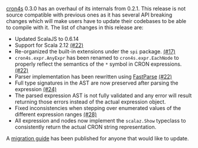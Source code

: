 [cron4s](https://alonsodomin.github.io/cron4s) 0.3.0 has an overhaul of its internals from 0.2.1. This release is not
source compatible with previous ones as it has several API breaking changes which will make users have to update
their codebases to be able to compile with it. The list of changes in this release are:

 * Updated ScalaJS to 0.6.14
 * Support for Scala 2.12 [(#22)](https://github.com/alonsodomin/cron4s/pull/22)
 * Re-organized the built-in extensions under the `spi` package. [(#17)](https://github.com/alonsodomin/cron4s/pull/17)
 * `cron4s.expr.AnyExpr` has been renamed to `cron4s.expr.EachNode` to properly reflect the semantics of the `*` symbol in CRON expressions. [(#22)](https://github.com/alonsodomin/cron4s/pull/22)
 * Parser implementation has been rewritten using [FastParse](http://www.lihaoyi.com/fastparse/) [(#22)](https://github.com/alonsodomin/cron4s/pull/22)
 * Full type signatures in the AST are now preserved after parsing the expression [(#24)](https://github.com/alonsodomin/cron4s/pull/24)
 * The parsed expression AST is not fully validated and any error will result returning those errors instead of the actual expression object.
 * Fixed inconsistencies when stepping over enumerated values of the different expression ranges [(#28)](https://github.com/alonsodomin/cron4s/pull/28)
 * All expression and nodes now implement the `scalaz.Show` typeclass to consistently return the actual CRON string representation.

A [migration guide](https://alonsodomin.github.io/cron4s/docs/migration/0_3_0.html) has been published for anyone that would like to update.
